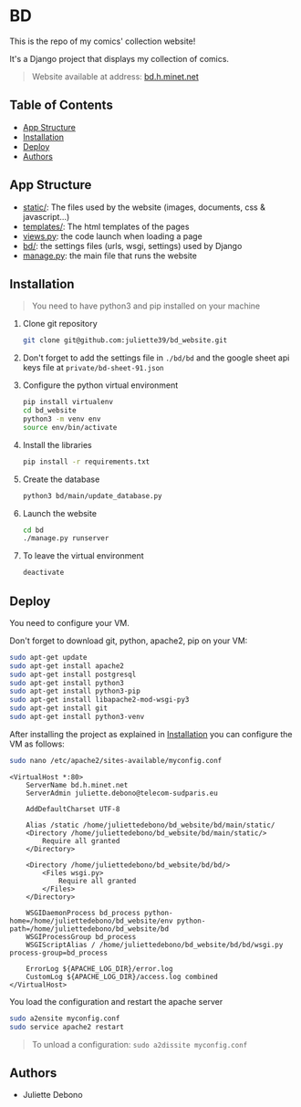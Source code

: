 # BD

This is the repo of my comics' collection website!

It's a Django project that displays my collection of comics.

> Website available at address: [bd.h.minet.net](http://bd.h.minet.net)

## Table of Contents

- [App Structure](#app-structure)
- [Installation](#installation)
- [Deploy](#deploy)
- [Authors](#authors)

## App Structure

- [static/](bd/main/static): The files used by the website (images, documents, css & javascript…)
- [templates/](bd/main/templates): The html templates of the pages
- [views.py](bd/main/views.py): the code launch when loading a page
- [bd/](bd/bd): the settings files (urls, wsgi, settings) used by Django
- [manage.py](bd/manage.py): the main file that runs the website

## Installation

> You need to have python3 and pip installed on your machine

1. Clone git repository

    ```bash
    git clone git@github.com:juliette39/bd_website.git
    ```

2. Don't forget to add the settings file in `./bd/bd` and the google sheet api keys file at `private/bd-sheet-91.json`

3. Configure the python virtual environment

    ```bash
    pip install virtualenv
    cd bd_website
    python3 -m venv env
    source env/bin/activate
    ```
   
4. Install the libraries

    ```bash
    pip install -r requirements.txt
   ```
   
5. Create the database

   ```bash
   python3 bd/main/update_database.py
   ```

6. Launch the website

    ```bash
    cd bd
    ./manage.py runserver 
    ```
7. To leave the virtual environment
    ```bash
    deactivate
    ```

## Deploy

You need to configure your VM.

Don't forget to download git, python, apache2, pip on your VM:
    
```bash
sudo apt-get update
sudo apt-get install apache2
sudo apt-get install postgresql
sudo apt-get install python3
sudo apt-get install python3-pip
sudo apt-get install libapache2-mod-wsgi-py3
sudo apt-get install git
sudo apt-get install python3-venv
```

After installing the project as explained in [Installation](#installation)
you can configure the VM as follows:

```bash
sudo nano /etc/apache2/sites-available/myconfig.conf
```

```
<VirtualHost *:80>
    ServerName bd.h.minet.net
    ServerAdmin juliette.debono@telecom-sudparis.eu

    AddDefaultCharset UTF-8

    Alias /static /home/juliettedebono/bd_website/bd/main/static/
    <Directory /home/juliettedebono/bd_website/bd/main/static/>
        Require all granted
    </Directory>

    <Directory /home/juliettedebono/bd_website/bd/bd/>
        <Files wsgi.py>
            Require all granted
        </Files>
    </Directory>

    WSGIDaemonProcess bd_process python-home=/home/juliettedebono/bd_website/env python-path=/home/juliettedebono/bd_website/bd
    WSGIProcessGroup bd_process
    WSGIScriptAlias / /home/juliettedebono/bd_website/bd/bd/wsgi.py process-group=bd_process

    ErrorLog ${APACHE_LOG_DIR}/error.log
    CustomLog ${APACHE_LOG_DIR}/access.log combined
</VirtualHost>
```

You load the configuration and restart the apache server
```bash
sudo a2ensite myconfig.conf
sudo service apache2 restart
```

> To unload a configuration: `sudo a2dissite myconfig.conf`

## Authors

- Juliette Debono

